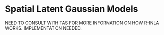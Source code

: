 # Spatial Latent Gaussian Models

NEED TO CONSULT WITH TAS FOR MORE INFORMATION ON HOW R-INLA WORKS. IMPLEMENTATION NEEDED.